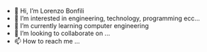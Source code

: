 - 👋 Hi, I’m Lorenzo Bonfili
- 👀 I’m interested in engineering, technology, programming ecc...
- 🌱 I’m currently learning computer engineering 
- 💞️ I’m looking to collaborate on ...
- 📫 How to reach me ...

<!---
LorenzoBonf/LorenzoBonf is a ✨ special ✨ repository because its `README.md` (this file) appears on your GitHub profile.
You can click the Preview link to take a look at your changes.
--->
